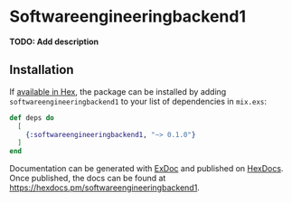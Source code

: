 # Softwareengineeringbackend1

**TODO: Add description**

## Installation

If [available in Hex](https://hex.pm/docs/publish), the package can be installed
by adding `softwareengineeringbackend1` to your list of dependencies in `mix.exs`:

```elixir
def deps do
  [
    {:softwareengineeringbackend1, "~> 0.1.0"}
  ]
end
```

Documentation can be generated with [ExDoc](https://github.com/elixir-lang/ex_doc)
and published on [HexDocs](https://hexdocs.pm). Once published, the docs can
be found at <https://hexdocs.pm/softwareengineeringbackend1>.

